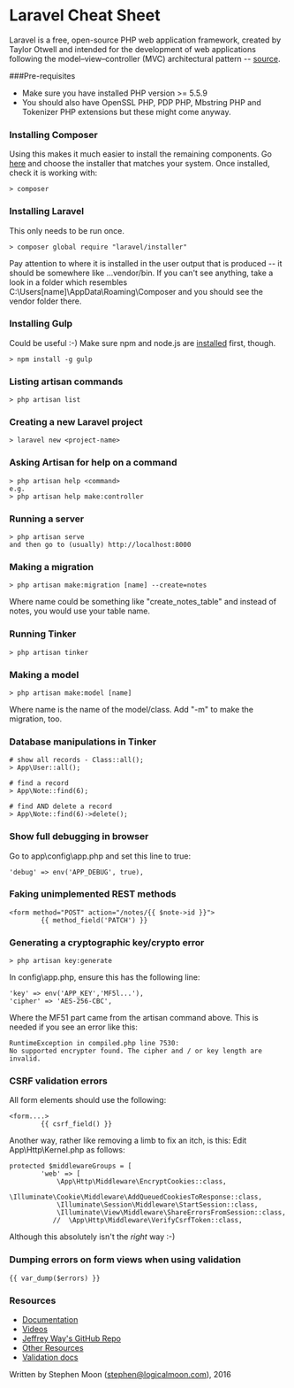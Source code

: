 # Laravel Cheat Sheet

Laravel is a free, open-source PHP web application framework, created by Taylor Otwell and intended for the development of web applications following the model–view–controller (MVC) architectural pattern -- [source](https://en.wikipedia.org/wiki/Laravel).

###Pre-requisites
* Make sure you have installed PHP version >= 5.5.9
* You should also have OpenSSL PHP, PDP PHP, Mbstring PHP and Tokenizer PHP extensions but these might come anyway.

### Installing Composer
Using this makes it much easier to install the remaining components. Go [here](https://getcomposer.org/download/) and choose the
installer that matches your system. Once installed, check it is working with:
```
> composer
```

### Installing Laravel
This only needs to be run once.
```
> composer global require "laravel/installer"
```
Pay attention to where it is installed in the user output that is produced -- it should be somewhere like ...vendor/bin. If you can't
see anything, take a look in a folder which resembles C:\Users\[name]\AppData\Roaming\Composer and you should see the vendor folder
there.

### Installing Gulp
Could be useful :-) Make sure npm and node.js are [installed](https://nodejs.org/en/) first, though.
```
> npm install -g gulp
```

### Listing artisan commands
```
> php artisan list
```

### Creating a new Laravel project
```
> laravel new <project-name>
```

### Asking Artisan for help on a command
```
> php artisan help <command>
e.g.
> php artisan help make:controller
```

### Running a server
```
> php artisan serve
and then go to (usually) http://localhost:8000
```

### Making a migration
```
> php artisan make:migration [name] --create=notes
```
Where name could be something like "create_notes_table" and instead of notes, you would use your table name.

### Running Tinker
```
> php artisan tinker
```

### Making a model
```
> php artisan make:model [name]
```
Where name is the name of the model/class. Add "-m" to make the migration, too.

### Database manipulations in Tinker
```
# show all records - Class::all();
> App\User::all();

# find a record
> App\Note::find(6);

# find AND delete a record
> App\Note::find(6)->delete();
```

### Show full debugging in browser
Go to app\config\app.php and set this line to true:
```
'debug' => env('APP_DEBUG', true),
```

### Faking unimplemented REST methods
```
<form method="POST" action="/notes/{{ $note->id }}">
        {{ method_field('PATCH') }}
```

### Generating a cryptographic key/crypto error
```
> php artisan key:generate
```
In config\app.php, ensure this has the following line:
```
'key' => env('APP_KEY','MF5l...'),
'cipher' => 'AES-256-CBC',
```
Where the MF51 part came from the artisan command above.
This is needed if you see an error like this: 
```
RuntimeException in compiled.php line 7530:
No supported encrypter found. The cipher and / or key length are invalid.
```

### CSRF validation errors
All form elements should use the following:
```
<form....>
        {{ csrf_field() }}
```
Another way, rather like removing a limb to fix an itch, is this: Edit App\Http\Kernel.php as follows:
```
protected $middlewareGroups = [
        'web' => [
            \App\Http\Middleware\EncryptCookies::class,
            \Illuminate\Cookie\Middleware\AddQueuedCookiesToResponse::class,
            \Illuminate\Session\Middleware\StartSession::class,
            \Illuminate\View\Middleware\ShareErrorsFromSession::class,
           //  \App\Http\Middleware\VerifyCsrfToken::class,
```
Although this absolutely isn't the *right* way :-)

### Dumping errors on form views when using validation
```
{{ var_dump($errors) }}
```

### Resources
* [Documentation](https://laravel.com/docs/5.2)
* [Videos](https://laracasts.com/)
* [Jeffrey Way's GitHub Repo](https://github.com/JeffreyWay?tab=repositories)
* [Other Resources](http://codecondo.com/laravel-news-resources-tutorials/)
* [Validation docs](https://laravel.com/docs/5.2/validation)

Written by Stephen Moon (stephen@logicalmoon.com), 2016
